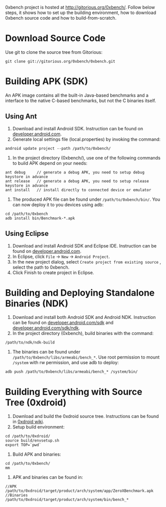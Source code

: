 0xbench project is hosted at http://gitorious.org/0xbench/. Follow below steps, it shows how to set up the building environment, how to download 0xbench source code and how to build-from-scratch.

# Download Source Code #
Use git to clone the source tree from Gitorious:
```
git clone git://gitorious.org/0xbench/0xbench.git
```

# Building APK (SDK) #
An APK image contains all the built-in Java-based benchmarks and a interface to the native C-based benchmarks, but not the C binaries itself.

## Using Ant ##
  1. Download and install Android SDK. Instruction can be found on [developer.android.com](http://developer.android.com/sdk/index.html).
  1. Generate local settings file (local.properties) by invoking the command:
```
android update project --path /path/to/0xbench/
```
  1. In the project directory (0xbench/), use one of the following commands to build APK depend on your needs:
```
ant debug     // generate a debug APK, you need to setup debug keystore in advance
ant release   // generate a debug APK, you need to setup release keystore in advance
ant install   // install directly to connected device or emulator
```
  1. The produced APK file can be found under `/path/to/0xbench/bin/`. You can now deploy it to you devices using adb:
```
cd /path/to/0xbench
adb install bin/Benchmark-*.apk
```

## Using Eclipse ##
  1. Download and install Android SDK and Eclipse IDE. Instruction can be found on [developer.android.com](http://developer.android.com/sdk/index.html).
  1. In Eclipse, click `File` -> `New` -> `Android Project`.
  1. In the new project dialog, select  `Create project from existing source` , select the path to 0xbench.
  1. Click Finish to create project in Eclipse.

# Building and Deploying Standalone Binaries (NDK) #

  1. Download and install both Android SDK and Android NDK. Instruction can be found on [developer.android.com/sdk](http://developer.android.com/sdk/index.html) and [developer.android.com/sdk/ndk](http://developer.android.com/sdk/ndk/index.html).
  1. In the project directory (0xbench), build binaries with the command:
```
/path/to/ndk/ndk-build
```
  1. The binaries can be found under `/path/to/0xbench/libs/armeabi/bench_*`. Use root permission to mount `/system` with rw permission, and use adb to deploy:
```
adb push /path/to/0xbench/libs/armeabi/bench_* /system/bin/
```

# Building Everything with Source Tree (0xdroid) #
  1. Download and build the 0xdroid source tree. Instructions can be found in [0xdroid wiki](http://code.google.com/p/0xdroid/wiki/Source).
  1. Setup build environment:
```
cd /path/to/0xdroid/
source build/envsetup.sh
export TOP=`pwd`
```
  1. Build APK and binaries:
```
cd /path/to/0xbench/
mm
```
  1. APK and binaries can be found in:
```
//APK
/path/to/0xdroid/target/product/arch/system/app/ZeroXBenchmark.apk
//Binaries
/path/to/0xdroid/target/product/arch/system/bin/bench_*
```